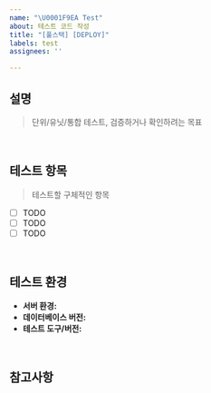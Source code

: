 ```yaml
---
name: "\U0001F9EA Test"
about: 테스트 코드 작성
title: "[풀스택] [DEPLOY]"
labels: test
assignees: ''

---
```


## 설명
> 단위/유닛/통합 테스트, 검증하거나 확인하려는 목표

<br/>

## 테스트 항목
> 테스트할 구체적인 항목
- [ ] TODO
- [ ] TODO
- [ ] TODO

<br/>

## 테스트 환경
- **서버 환경:** 
- **데이터베이스 버전:** 
- **테스트 도구/버전:** 

<br/>

## 참고사항
